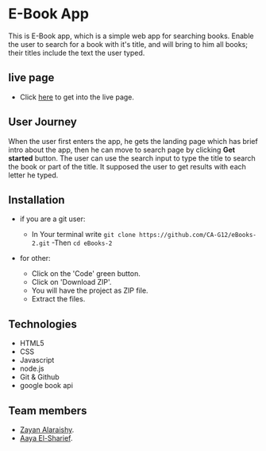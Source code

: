 
# E-Book App
This is E-Book app, which is a simple web app for searching books. 
Enable the user to search for a book with it's title, and will bring 
to him all books; their titles include the text the user typed.

## live page
- Click [here](https://pages.github.com/) to get into the live page.

## User Journey
When the user first enters the app, he gets the landing page which has
brief intro about the app, then he can move to search page by 
clicking **Get started** button. The user can use the search input
to type the title to search the book or part of the title.
It supposed the user to get results with each letter he typed.

## Installation 
- if you are a git user:
    - In Your terminal write `git clone https://github.com/CA-G12/eBooks-2.git`
    -Then `cd eBooks-2`

- for other:
    - Click on the 'Code' green button.
    - Click on 'Download ZIP'.
    - You will have the project as ZIP file.
    - Extract the files.




## Technologies
- HTML5
- CSS
- Javascript
- node.js
- Git & Github
- google book api


## Team members
- [Zayan Alaraishy](https://github.com/Zayan-Alaraishy).
- [Aaya El-Sharief](https://github.com/Aaya-Elsharief).